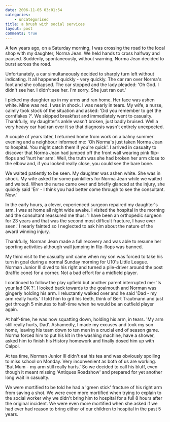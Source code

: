 ```yaml
---
date: 2006-11-05 03:01:54
categories:
    - uncategorised
title: a brush with social services
layout: post
comments: true
---
```

A few years ago, on a Saturday morning, I was crossing the road to the
local shop with my daughter, Norma Jean. We held hands to cross halfway
and paused. Suddenly, spontaneously, without warning, Norma Jean decided
to burst across the road.

Unfortunately, a car simultaneously decided to sharply turn left without
indicating. It all happened quickly - very quickly. The car ran over
Norma's foot and she collapsed. The car stopped and the lady pleaded:
'Oh God. I didn't see her. I didn't see her. I'm sorry. She just ran
out.'

I picked my daughter up in my arms and ran home. Her face was ashen
white. Mine was red. I was in shock. I was nearly in tears. My wife, a
nurse, calmly took stock of the situation and asked: 'Did you remember
to get the cornflakes ?'. We skipped breakfast and immediately went to
casualty. Thankfully, my daughter's ankle wasn't broken, just badly
bruised. Well a very heavy car had ran over it so that diagnosis wasn't
entirely unexpected.

A couple of years later, I returned home from work on a balmy summer
evening and a neighbour informed me: 'Oh Norma's just taken Norma Jean
to hospital. You might catch them if you're quick'. I arrived in
casualty to discover that Norma Jean had jumped off the front wall
wearing pink flip-flops and 'hurt her arm'. Well, the truth was she had
broken her arm close to the elbow and, if you looked really close, you
could see the bare bone.

We waited patiently to be seen. My daughter was ashen white. She was in
shock. My wife asked for some painkillers for Norma Jean while we waited
and waited. When the nurse came over and briefly glanced at the injury,
she quickly said 'Err - I think you had better come through to see the
consultant. Now.'

In the early hours, a clever, experienced surgeon repaired my daughter's
arm. I was at home all night wide awake. I visited the hospital in the
morning and the consultant reassured me thus: 'I have been an orthopedic
surgeon for 23 years and that was the second most difficult fracture, I
have ever seen.' I nearly fainted so I neglected to ask him about the
nature of the award winning injury.

Thankfully, Norman Jean made a full recovery and was able to resume her
sporting activities although wall jumping in flip-flops was banned.

My third visit to the casualty unit came when my son was forced to take
his turn in goal during a normal Sunday morning for U10's Little League.
Norman Junior III dived to his right and turned a pile-driver around the
post (traffic cone) for a corner. Not a bad effort for a midfield
player.

I continued to follow the play upfield but another parent interrupted
me: 'Is your lad OK ?'. I looked back towards to the goalmouth and
Norman was gingerly holding his arm. I reluctantly walked over and he
said 'Dad - my arm really hurts.' I told him to grit his teeth, think of
Bert Trautmann and just get through 5 minutes to half-time when he would
be an outfield player again.

At half-time, he was now squatting down, holding his arm, in tears. 'My
arm still really hurts, Dad'. Ashamedly, I made my excuses and took my
son home, leaving his team down to ten men in a crucial end of season
game. Norma forced him to put his kit in the washing machine, have a
shower, asked him to finish his History homework and finally dosed him
up with Calpol.

At tea time, Norman Junior III didn't eat his tea and was obviously
spoiling to miss school on Monday. Very inconvenient as both of us are
working. 'But Mum - my arm still really hurts.' So we decided to call
his bluff, even though it meant missing 'Antiques Roadshow' and prepared
for yet another long wait in casualty.

We were mortified to be told he had a 'green stick' fracture of his
right arm from saving a shot. We were even more mortified when trying to
explain to the social worker why we didn't bring him to hospital for a
full 8 hours after the original incident. We were even more mortified
when she asked if we had ever had reason to bring either of our children
to hospital in the past 5 years.
